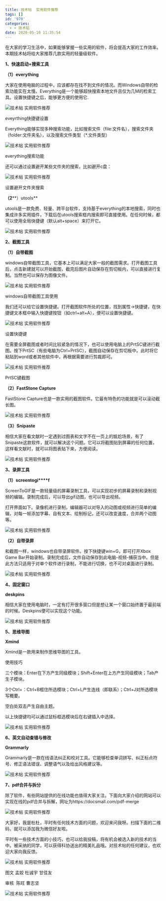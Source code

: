 ```yaml
---
title: 技术帖  实用软件推荐
tags: []
id: '970'
categories:
  - - 技术贴
date: 2020-05-10 11:35:54
---
```


在大家的学习生活中，如果能够掌握一些实用的软件，将会提高大家的工作效率。本期技术帖将给大家推荐几款实用的轻量级软件。

**1、快速启动+搜索工具**

**（1）everything**

大家在使用电脑的过程中，应该都存在找不到文件的情况。而Windows自带的检索功能实在太慢。Everything是一个能够超快搜索本地文件且仅为几M的检索工具。设置快捷键之后，能够更方便的使用它.

![技术帖  实用软件推荐](../../wp-content_uploads/2020/05/9-1589081755.gif "技术帖  实用软件推荐")

eveyrthing快捷键设置

  

Everything能够实现多种搜索功能，比如搜索文件（file:文件名），搜索文件夹（folder:文件夹名），以及搜索文件类型（\*.文件类型）

![技术帖  实用软件推荐](../../wp-content_uploads/2020/05/10-1589081756.gif "技术帖  实用软件推荐")

everything搜索功能

  

还可以通过设置避开某些文件夹的搜索，比如避开c盘：

![技术帖  实用软件推荐](../../wp-content_uploads/2020/05/10-1589081757.gif "技术帖  实用软件推荐")

设置避开文件夹搜索

  

**（2****）utools**

utools是一款免费、轻量、跨平台软件，支持基于everything的本地搜索，同时也集成许多实用插件，下载后在utools搜索框内搜索即可直接使用。在任何时候，都可以使用全局快捷键（默认alt+space）来打开它。

![技术帖  实用软件推荐](../../wp-content_uploads/2020/05/8-1589081757.gif "技术帖  实用软件推荐")

  

**2、截图工具**

**（1）自带截图**

windows自带截图工具，它基本上可以满足大家一般的截图需求。打开截图工具后，点击新建就可以开始截图，截完后图片自动保存在剪切板内，可以直接进行复制。当然也可以保存为图像文件。

![技术帖  实用软件推荐](../../wp-content_uploads/2020/05/0-1589081758.gif "技术帖  实用软件推荐")

windows自带截图工具使用

  

我们还可以给它设置快捷键。打开截图软件所处的位置，找到属性->快捷键，在快捷键文本框中输入快捷键按钮（如ctrl+alt+A），便可以设置快捷键。

![技术帖  实用软件推荐](../../wp-content_uploads/2020/05/0-1589081759.gif "技术帖  实用软件推荐")

设置快捷键

  

在需要全屏截图或者时间比较紧急的情况下，也可以使用电脑上的PrtSC键进行截图。按下PrtSC（有些电脑为Ctrl+PrtSC），截图自动保存在剪切板中。此时将它粘贴到word或者其他软件中，再根据需要进行剪裁即可。

![技术帖  实用软件推荐](../../wp-content_uploads/2020/05/4-1589081760.gif "技术帖  实用软件推荐")

PrtSC键截图

  

**（2）FastStone Capture**

FastStone Capture也是一款实用的截图软件。它最有特色的功能就是可以滚动截长图。

![技术帖  实用软件推荐](../../wp-content_uploads/2020/05/3-1589081760.gif "技术帖  实用软件推荐")

  

**（3）Snipaste**

相信大家在看文献时一定遇到过图表和文字不在一页上的尴尬场景，有了Snipaste这款软件，就可以解决这个问题。它可以将截图贴到屏幕的任何位置，这样看文献时，就可以将图表贴下来，方便阅读。

![技术帖  实用软件推荐](../../wp-content_uploads/2020/05/5-1589081761.gif "技术帖  实用软件推荐")

  

**3、录屏工具**

**（1）screentogi****f**

ScreenToGIF是一款轻量级的屏幕录制工具，可以实现初步的屏幕录制和录制视频的编辑。录制完成后，可以导出gif动图，也可以导出视频。

打开界面如下。录像机进行录制，编辑器可以对导入的动图或视频进行简单的编辑，对每一帧添加字幕、自有文本、绘制标记，还可以改变速度，合并两个动图等。

![技术帖  实用软件推荐](../../wp-content_uploads/2020/05/8-1589081762.png "技术帖  实用软件推荐")

  

**（2）自带录屏**

和截图一样，windows也自带录屏软件。按下快捷键win+G，即可打开Xbox Game Bar开始录制。录制完成后，文件自动保存到此电脑-视频-捕获当中。但是此方法只适用于对单个软件进行录制，不能进行切换，也不可对桌面进行录制。

![技术帖  实用软件推荐](../../wp-content_uploads/2020/05/10-1589081763.gif "技术帖  实用软件推荐")

  

**4、固定窗口**

**deskpins**

相信大家在使用电脑时，一定有打开很多窗口但是想让某一个窗口始终置于最前端的时候。Deskpins便可以实现这个功能。

![技术帖  实用软件推荐](../../wp-content_uploads/2020/05/9-1589081763.gif "技术帖  实用软件推荐")

**5、思维导图**

**Xmind**

Xmind是一款用来制作思维导图的工具。

使用技巧

三个模块：Enter在下方产生同级模块；Shift+Enter在上方产生同级模块；Tab产生子模块。

3个Ctrl+：Ctrl+B框住所选模块；Ctrl+L产生连线（即联系）；Ctrl+J对所选模块写概要。

空白处双击产生自由主题。

以上快捷键均可以通过鼠标框选模块后在右键插入中选择。

![技术帖  实用软件推荐](../../wp-content_uploads/2020/05/5-1589081764.gif "技术帖  实用软件推荐")

  

**6、英文自动查错与修改**

**Grammarly**

Grammarly是一款在线语法纠正和校对工具。它能够检查单词拼写、纠正标点符号、修正语法错误、调整语气以及给出风格建议等。

![技术帖  实用软件推荐](../../wp-content_uploads/2020/05/5-1589081765.gif "技术帖  实用软件推荐")

  

**7、pdf合并与拆分**

除了软件，有些网站提供的在线功能也值得大家关注。下面向大家介绍的网站可以实现在线的pdf合并与拆解，网址为https://docsmall.com/pdf-merge

![技术帖  实用软件推荐](../../wp-content_uploads/2020/05/5-1589081766.gif "技术帖  实用软件推荐")

大家好，我是杜杜，平时有任何技术方面的问题，欢迎来问我呀。扫描下面的二维码，就可以添加我为微信好友啦。

平时有一些技术方面的小技巧，也可以给我投稿，将有机会被选入新的技术的当中。被采纳的同学，可以获得科协送出的精美礼品哦。对技术帖的任何建议，也欢迎大家向我反馈。

  

![技术帖  实用软件推荐](../../wp-content_uploads/2020/05/2-1589081766.jpeg "技术帖  实用软件推荐")

  

图文 孟姣 杜诚宇 甘佳友

审核  陈旺 曹志坚

![技术帖  实用软件推荐](../../wp-content_uploads/2020/05/6-1589081766.jpeg "技术帖  实用软件推荐")